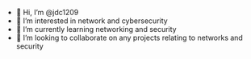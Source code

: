 - 👋 Hi, I’m @jdc1209
- 👀 I’m interested in network and cybersecurity
- 🌱 I’m currently learning networking and security
- 💞️ I’m looking to collaborate on any projects relating to networks and security

<!---
jdc1209/jdc1209 is a ✨ special ✨ repository because its `README.md` (this file) appears on your GitHub profile.
You can click the Preview link to take a look at your changes.
--->
